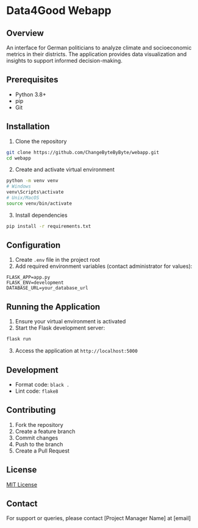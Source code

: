 # Data4Good Webapp

## Overview
An interface for German politicians to analyze climate and socioeconomic metrics in their districts. The application provides data visualization and insights to support informed decision-making.

## Prerequisites
- Python 3.8+
- pip
- Git

## Installation

1. Clone the repository
```bash
git clone https://github.com/ChangeByteByByte/webapp.git
cd webapp
```

2. Create and activate virtual environment
```bash
python -m venv venv
# Windows
venv\Scripts\activate
# Unix/MacOS
source venv/bin/activate
```

3. Install dependencies
```bash
pip install -r requirements.txt
```

## Configuration
1. Create `.env` file in the project root
2. Add required environment variables (contact administrator for values):
```
FLASK_APP=app.py
FLASK_ENV=development
DATABASE_URL=your_database_url
```

## Running the Application
1. Ensure your virtual environment is activated
2. Start the Flask development server:
```bash
flask run
```
3. Access the application at `http://localhost:5000`

## Development
- Format code: `black .`
- Lint code: `flake8`

## Contributing
1. Fork the repository
2. Create a feature branch
3. Commit changes
4. Push to the branch
5. Create a Pull Request

## License
[MIT License](LICENSE)

## Contact
For support or queries, please contact [Project Manager Name] at [email]